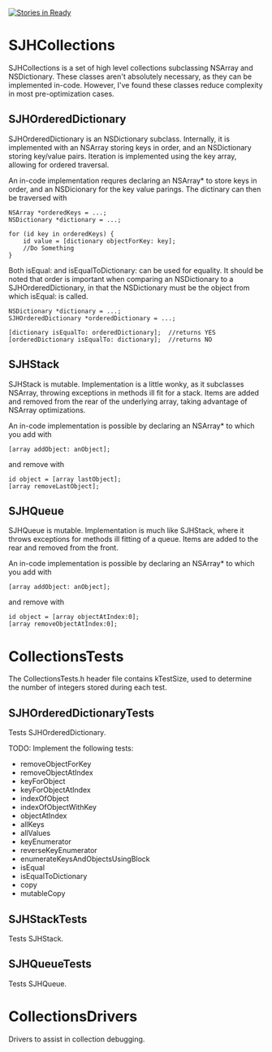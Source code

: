 [![Stories in Ready](https://badge.waffle.io/selljamhere/sjhcollections.png?label=ready&title=Ready)](https://waffle.io/selljamhere/sjhcollections)
# SJHCollections

SJHCollections is a set of high level collections subclassing NSArray and NSDictionary. These classes aren't absolutely necessary, as they can be implemented in-code. However, I've found these classes reduce complexity in most pre-optimization cases.

## SJHOrderedDictionary

SJHOrderedDictionary is an NSDictionary subclass. Internally, it is implemented with an NSArray storing keys in order, and an NSDictionary storing key/value pairs. Iteration is implemented using the key array, allowing for ordered traversal.

An in-code implementation requres declaring an NSArray* to store keys in order, and an NSDicionary for the key value parings. The dictinary can then be traversed with

	NSArray *orderedKeys = ...;
	NSDictionary *dictionary = ...;

	for (id key in orderedKeys) {
		id value = [dictionary objectForKey: key];
		//Do Something
	}

Both isEqual: and isEqualToDictionary: can be used for equality. It should be noted that order is important when comparing an NSDictionary to a SJHOrderedDictionary, in that the NSDictionary must be the object from which isEqual: is called.

	NSDictionary *dictionary = ...;
	SJHOrderedDictionary *orderedDictionary = ...;

	[dictionary isEqualTo: orderedDictionary];  //returns YES
	[orderedDictionary isEqualTo: dictionary];  //returns NO


## SJHStack

SJHStack is mutable. Implementation is a little wonky, as it subclasses NSArray, throwing exceptions in methods ill fit for a stack. Items are added and removed from the rear of the underlying array, taking advantage of NSArray optimizations.

An in-code implementation is possible by declaring an NSArray* to which you add with

	[array addObject: anObject];

and remove with

	id object = [array lastObject];
	[array removeLastObject];


## SJHQueue

SJHQueue is mutable. Implementation is much like SJHStack, where it throws exceptions for methods ill fitting of a queue. Items are added to the rear and removed from the front.

An in-code implementation is possible by declaring an NSArray* to which you add with

	[array addObject: anObject];

and remove with

	id object = [array objectAtIndex:0];
	[array removeObjectAtIndex:0];


# CollectionsTests

The CollectionsTests.h header file contains kTestSize, used to determine the number of integers stored during each test.

## SJHOrderedDictionaryTests

Tests SJHOrderedDictionary.

TODO: Implement the following tests:
* removeObjectForKey
* removeObjectAtIndex
* keyForObject
* keyForObjectAtIndex
* indexOfObject
* indexOfObjectWithKey
* objectAtIndex
* allKeys
* allValues
* keyEnumerator
* reverseKeyEnumerator
* enumerateKeysAndObjectsUsingBlock
* isEqual
* isEqualToDictionary
* copy
* mutableCopy

## SJHStackTests

Tests SJHStack.

## SJHQueueTests

Tests SJHQueue.


# CollectionsDrivers

Drivers to assist in collection debugging.

